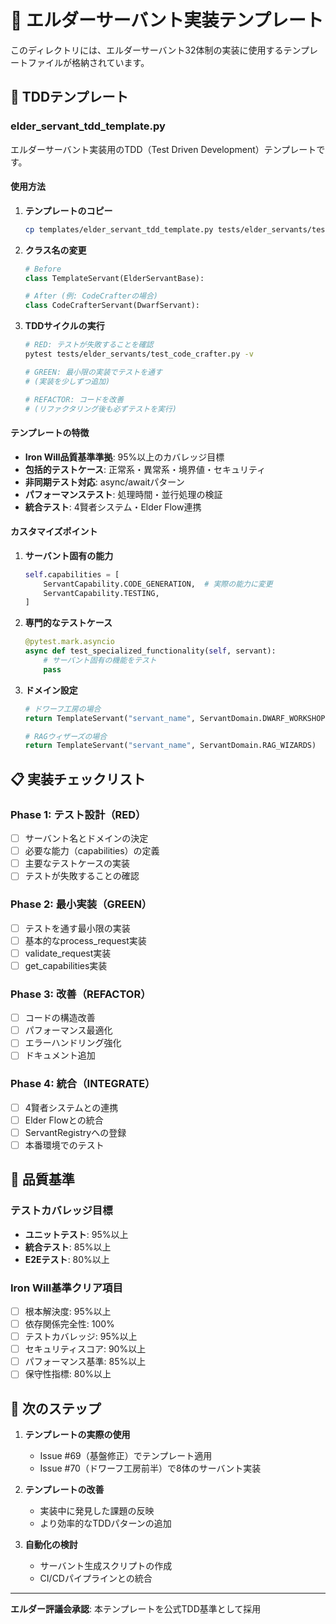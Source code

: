 # 📁 エルダーサーバント実装テンプレート

このディレクトリには、エルダーサーバント32体制の実装に使用するテンプレートファイルが格納されています。

## 🧪 TDDテンプレート

### elder_servant_tdd_template.py
エルダーサーバント実装用のTDD（Test Driven Development）テンプレートです。

#### 使用方法

1. **テンプレートのコピー**
   ```bash
   cp templates/elder_servant_tdd_template.py tests/elder_servants/test_[サーバント名].py
   ```

2. **クラス名の変更**
   ```python
   # Before
   class TemplateServant(ElderServantBase):

   # After (例: CodeCrafterの場合)
   class CodeCrafterServant(DwarfServant):
   ```

3. **TDDサイクルの実行**
   ```bash
   # RED: テストが失敗することを確認
   pytest tests/elder_servants/test_code_crafter.py -v

   # GREEN: 最小限の実装でテストを通す
   # (実装を少しずつ追加)

   # REFACTOR: コードを改善
   # (リファクタリング後も必ずテストを実行)
   ```

#### テンプレートの特徴

- **Iron Will品質基準準拠**: 95%以上のカバレッジ目標
- **包括的テストケース**: 正常系・異常系・境界値・セキュリティ
- **非同期テスト対応**: async/awaitパターン
- **パフォーマンステスト**: 処理時間・並行処理の検証
- **統合テスト**: 4賢者システム・Elder Flow連携

#### カスタマイズポイント

1. **サーバント固有の能力**
   ```python
   self.capabilities = [
       ServantCapability.CODE_GENERATION,  # 実際の能力に変更
       ServantCapability.TESTING,
   ]
   ```

2. **専門的なテストケース**
   ```python
   @pytest.mark.asyncio
   async def test_specialized_functionality(self, servant):
       # サーバント固有の機能をテスト
       pass
   ```

3. **ドメイン設定**
   ```python
   # ドワーフ工房の場合
   return TemplateServant("servant_name", ServantDomain.DWARF_WORKSHOP)

   # RAGウィザーズの場合
   return TemplateServant("servant_name", ServantDomain.RAG_WIZARDS)
   ```

## 📋 実装チェックリスト

### Phase 1: テスト設計（RED）
- [ ] サーバント名とドメインの決定
- [ ] 必要な能力（capabilities）の定義
- [ ] 主要なテストケースの実装
- [ ] テストが失敗することの確認

### Phase 2: 最小実装（GREEN）
- [ ] テストを通す最小限の実装
- [ ] 基本的なprocess_request実装
- [ ] validate_request実装
- [ ] get_capabilities実装

### Phase 3: 改善（REFACTOR）
- [ ] コードの構造改善
- [ ] パフォーマンス最適化
- [ ] エラーハンドリング強化
- [ ] ドキュメント追加

### Phase 4: 統合（INTEGRATE）
- [ ] 4賢者システムとの連携
- [ ] Elder Flowとの統合
- [ ] ServantRegistryへの登録
- [ ] 本番環境でのテスト

## 🎯 品質基準

### テストカバレッジ目標
- **ユニットテスト**: 95%以上
- **統合テスト**: 85%以上
- **E2Eテスト**: 80%以上

### Iron Will基準クリア項目
- [ ] 根本解決度: 95%以上
- [ ] 依存関係完全性: 100%
- [ ] テストカバレッジ: 95%以上
- [ ] セキュリティスコア: 90%以上
- [ ] パフォーマンス基準: 85%以上
- [ ] 保守性指標: 80%以上

## 🚀 次のステップ

1. **テンプレートの実際の使用**
   - Issue #69（基盤修正）でテンプレート適用
   - Issue #70（ドワーフ工房前半）で8体のサーバント実装

2. **テンプレートの改善**
   - 実装中に発見した課題の反映
   - より効率的なTDDパターンの追加

3. **自動化の検討**
   - サーバント生成スクリプトの作成
   - CI/CDパイプラインとの統合

---
**エルダー評議会承認**: 本テンプレートを公式TDD基準として採用

